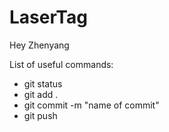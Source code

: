 # LaserTag

Hey Zhenyang

List of useful commands:
- git status
- git add .
- git commit -m "name of commit"
- git push
